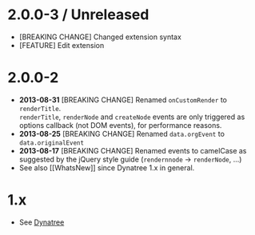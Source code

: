 # 2.0.0-3 / Unreleased

  * [BREAKING CHANGE] Changed extension syntax
  * [FEATURE] Edit extension


# 2.0.0-2

  * **2013-08-31** [BREAKING CHANGE] Renamed `onCustomRender` to `renderTitle`.  
    `renderTitle`, `renderNode` and `createNode` events are only triggered as options callback (not DOM events), for performance reasons.
  * **2013-08-25** [BREAKING CHANGE] Renamed `data.orgEvent` to `data.originalEvent`
  * **2013-08-17** [BREAKING CHANGE] Renamed events to camelCase as suggested by the jQuery style guide (`rendernnode` -> `renderNode`, ...)
  * See also [[WhatsNew]] since Dynatree 1.x in general.


# 1.x

* See [Dynatree](https://code.google.com/p/dynatree/)
